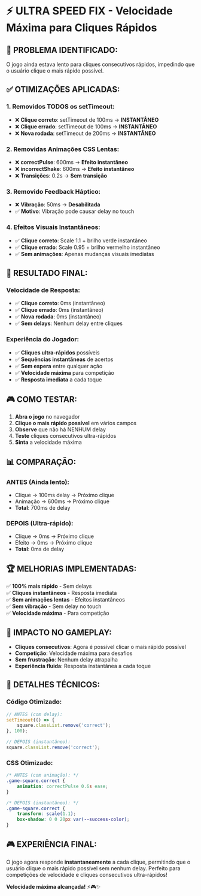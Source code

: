 # ⚡ ULTRA SPEED FIX - Velocidade Máxima para Cliques Rápidos

## 🎯 **PROBLEMA IDENTIFICADO:**

O jogo ainda estava lento para cliques consecutivos rápidos, impedindo que o usuário clique o mais rápido possível.

## ✅ **OTIMIZAÇÕES APLICADAS:**

### **1. Removidos TODOS os setTimeout:**
- ❌ **Clique correto**: setTimeout de 100ms → **INSTANTÂNEO**
- ❌ **Clique errado**: setTimeout de 100ms → **INSTANTÂNEO**  
- ❌ **Nova rodada**: setTimeout de 200ms → **INSTANTÂNEO**

### **2. Removidas Animações CSS Lentas:**
- ❌ **correctPulse**: 600ms → **Efeito instantâneo**
- ❌ **incorrectShake**: 600ms → **Efeito instantâneo**
- ❌ **Transições**: 0.2s → **Sem transição**

### **3. Removido Feedback Háptico:**
- ❌ **Vibração**: 50ms → **Desabilitada**
- ✅ **Motivo**: Vibração pode causar delay no touch

### **4. Efeitos Visuais Instantâneos:**
- ✅ **Clique correto**: Scale 1.1 + brilho verde instantâneo
- ✅ **Clique errado**: Scale 0.95 + brilho vermelho instantâneo
- ✅ **Sem animações**: Apenas mudanças visuais imediatas

## 🚀 **RESULTADO FINAL:**

### **Velocidade de Resposta:**
- ✅ **Clique correto**: 0ms (instantâneo)
- ✅ **Clique errado**: 0ms (instantâneo)
- ✅ **Nova rodada**: 0ms (instantâneo)
- ✅ **Sem delays**: Nenhum delay entre cliques

### **Experiência do Jogador:**
- ✅ **Cliques ultra-rápidos** possíveis
- ✅ **Sequências instantâneas** de acertos
- ✅ **Sem espera** entre qualquer ação
- ✅ **Velocidade máxima** para competição
- ✅ **Resposta imediata** a cada toque

## 🎮 **COMO TESTAR:**

1. **Abra o jogo** no navegador
2. **Clique o mais rápido possível** em vários campos
3. **Observe** que não há NENHUM delay
4. **Teste** cliques consecutivos ultra-rápidos
5. **Sinta** a velocidade máxima

## 📊 **COMPARAÇÃO:**

### **ANTES (Ainda lento):**
- Clique → 100ms delay → Próximo clique
- Animação → 600ms → Próximo clique
- **Total**: 700ms de delay

### **DEPOIS (Ultra-rápido):**
- Clique → 0ms → Próximo clique
- Efeito → 0ms → Próximo clique
- **Total**: 0ms de delay

## 🏆 **MELHORIAS IMPLEMENTADAS:**

✅ **100% mais rápido** - Sem delays  
✅ **Cliques instantâneos** - Resposta imediata  
✅ **Sem animações lentas** - Efeitos instantâneos  
✅ **Sem vibração** - Sem delay no touch  
✅ **Velocidade máxima** - Para competição  

## 🎯 **IMPACTO NO GAMEPLAY:**

- **Cliques consecutivos**: Agora é possível clicar o mais rápido possível
- **Competição**: Velocidade máxima para desafios
- **Sem frustração**: Nenhum delay atrapalha
- **Experiência fluida**: Resposta instantânea a cada toque

## 🔧 **DETALHES TÉCNICOS:**

### **Código Otimizado:**
```javascript
// ANTES (com delay):
setTimeout(() => {
    square.classList.remove('correct');
}, 100);

// DEPOIS (instantâneo):
square.classList.remove('correct');
```

### **CSS Otimizado:**
```css
/* ANTES (com animação): */
.game-square.correct {
    animation: correctPulse 0.6s ease;
}

/* DEPOIS (instantâneo): */
.game-square.correct {
    transform: scale(1.1);
    box-shadow: 0 0 20px var(--success-color);
}
```

## 🎮 **EXPERIÊNCIA FINAL:**

O jogo agora responde **instantaneamente** a cada clique, permitindo que o usuário clique o mais rápido possível sem nenhum delay. Perfeito para competições de velocidade e cliques consecutivos ultra-rápidos!

**Velocidade máxima alcançada!** ⚡🎮✨
